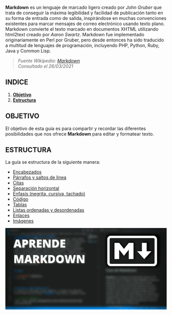 **Markdown** es un lenguaje de marcado ligero creado por *John Gruber* que trata de conseguir la máxima legibilidad y facilidad de publicación tanto en su forma de entrada como de salida, inspirándose en muchas convenciones existentes para marcar mensajes de correo electrónico usando texto plano. Markdown convierte el texto marcado en documentos XHTML utilizando html2text creado por *Aaron Swartz*. Markdown fue implementado originariamente en Perl por Gruber, pero desde entonces ha sido traducido a multitud de lenguajes de programación, incluyendo PHP, Python, Ruby, Java y Common Lisp.
>_Fuente Wikipedia: [Markdown](https://es.wikipedia.org/wiki/Markdown)  
Consultado el 26/03/2021_
  


## INDICE

1. [**Objetivo**](#objetivo)
2. [**Estructura**](#estructura)

  

## OBJETIVO <a name="objetivo"></a>
El objetivo de esta guia es para compartir y recordar las diferentes posibilidades que nos ofrece **Markdown** para editar y formatear texto.


## ESTRUCTURA <a name="estructura"></a>
La guía se estructura de la siguiente manera:  
- [Encabezados](https://github.com/miguelmtnezz/Guia-Markdown/blob/main/content/encabezados.md)
- [Párrafos y saltos de linea](https://github.com/miguelmtnezz/Guia-Markdown/blob/main/content/parrafos-y-saltosdelinea.md)
- [Citas](https://github.com/miguelmtnezz/Guia-Markdown/blob/main/content/citas.md)
- [Separación horizontal](https://github.com/miguelmtnezz/Guia-Markdown/blob/main/content/separaciones.md)
- [Énfasis (negrita, cursiva, tachado)](https://github.com/miguelmtnezz/Guia-Markdown/blob/main/content/enfasis.md)
- [Código](https://github.com/miguelmtnezz/Guia-Markdown/blob/main/content/codigo.md)
- [Tablas](https://github.com/miguelmtnezz/Guia-Markdown/blob/main/content/tablas.md)
- [Listas ordenadas y desordenadas](https://github.com/miguelmtnezz/Guia-Markdown/blob/main/content/listas.md)
- [Enlaces](https://github.com/miguelmtnezz/Guia-Markdown/blob/main/content/enlaces.md)
- [Imágenes](https://github.com/miguelmtnezz/Guia-Markdown/blob/main/content/imagenes.md)


![banner]

<!--RUTA DE IMAGENES-->
[banner]: https://github.com/miguelmtnezz/Guia-Markdown/blob/main/img/miniatura.png?raw=true
